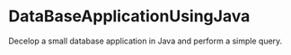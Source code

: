 # DataBaseApplicationUsingJava
Decelop a small database application in Java and perform a simple query.
